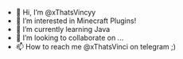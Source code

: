 - 👋 Hi, I’m @xThatsVincyy
- 👀 I’m interested in Minecraft Plugins!
- 🌱 I’m currently learning Java
- 💞️ I’m looking to collaborate on ...
- 📫 How to reach me @xThatsVinci on telegram ;)

<!---
xThatsVincyy/xThatsVincyy is a ✨ special ✨ repository because its `README.md` (this file) appears on your GitHub profile.
You can click the Preview link to take a look at your changes.
--->
